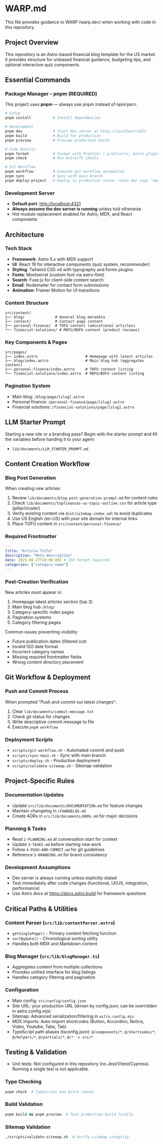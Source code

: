 # WARP.md

This file provides guidance to WARP (warp.dev) when working with code in this repository.

## Project Overview

This repository is an Astro-based financial blog template for the US market. It provides structure for unbiased financial guidance, budgeting tips, and optional interactive quiz components.

## Essential Commands

### Package Manager - pnpm (REQUIRED)

This project uses **pnpm** — always use pnpm instead of npm/yarn:

```bash
# Setup
pnpm install          # Install dependencies

# Development
pnpm dev              # Start dev server at http://localhost:4321
pnpm build            # Build for production
pnpm preview          # Preview production build

# Code Quality
pnpm format           # Format with Prettier (.prettierrc, Astro plugin)
pnpm check            # Run Astro/TS checks

# Git Workflow
pnpm workflow         # Execute git workflow automation
pnpm sync             # Sync with main branch
pnpm deploy-project   # Deploy to production (note: rules doc says 'deploy', script here is 'deploy-project')
```

### Development Server

- **Default port**: <http://localhost:4321>
- **Always assume the dev server is running** unless told otherwise
- Hot module replacement enabled for Astro, MDX, and React components

## Architecture

### Tech Stack

- **Framework**: Astro 5.x with MDX support
- **UI**: React 19 for interactive components (quiz system, recommender)
- **Styling**: Tailwind CSS v4 with typography and forms plugins
- **Fonts**: Montserrat (custom font via astro-font)
- **Search**: Fuse.js for client-side content search
- **Email**: Nodemailer for contact form submissions
- **Animation**: Framer Motion for UI transitions

### Content Structure

```mermaid
src/content/
├── blog/              # General blog metadata
├── contact/           # Contact page content
├── personal-finance/  # TOFU content (educational articles)
└── financial-solutions/ # MOFU/BOFU content (product reviews)
```

### Key Components & Pages

```mermaid
src/pages/
├── index.astro                      # Homepage with latest articles
├── blog/index.astro                 # Main blog hub (aggregates content)
├── personal-finance/index.astro     # TOFU content listing
└── financial-solutions/index.astro  # MOFU/BOFU content listing
```

### Pagination System

- Main blog: `/blog/page/[slug].astro`
- Personal finance: `/personal-finance/page/[slug].astro`
- Financial solutions: `/financial-solutions/page/[slug].astro`

## LLM Starter Prompt

Starting a new site or a branding pass? Begin with the starter prompt and fill the variables before handing it to your agent:

- `lib/documents/LLM_STARTER_PROMPT.md`

## Content Creation Workflow

### Blog Post Generation

When creating new articles:

1. Review `lib/documents/blog-post-generation-prompt.md` for content rules
2. Check `lib/documents/topfinanzas-us-topic-outline.csv` for article type (pillar/cluster)
3. Verify existing content via `dist/sitemap-index.xml` to avoid duplicates
4. Use US English (en-US) with your site domain for internal links
5. Place TOFU content in `src/content/personal-finance/`

### Required Frontmatter

```yaml
---
title: "Article Title"
description: "Meta description"
date: 2025-08-27T10:00:00Z # ISO format required
categories: ["category-name"]
---
```

### Post-Creation Verification

New articles must appear in:

1. Homepage latest articles section (top 3)
2. Main blog hub `/blog/`
3. Category-specific index pages
4. Pagination systems
5. Category filtering pages

Common issues preventing visibility:

- Future publication dates (filtered out)
- Invalid ISO date format
- Incorrect category names
- Missing required frontmatter fields
- Wrong content directory placement

## Git Workflow & Deployment

### Push and Commit Process

When prompted "Push and commit our latest changes":

1. Clear `lib/documents/commit-message.txt`
2. Check git status for changes
3. Write descriptive commit message to file
4. Execute `pnpm workflow`

### Deployment Scripts

- `scripts/git-workflow.sh` - Automated commit and push
- `scripts/sync-main.sh` - Sync with main branch
- `scripts/deploy.sh` - Production deployment
- `scripts/validate-sitemap.sh` - Sitemap validation

## Project-Specific Rules

### Documentation Updates

- Update `src/lib/documents/DOCUMENTATION.md` for feature changes
- Maintain changelog in `/CHANGELOG.md`
- Create ADRs in `src/lib/documents/ADRs.md` for major decisions

### Planning & Tasks

- Read `2-PLANNING.md` at conversation start for context
- Update `3-TASKS.md` before starting new work
- Follow `4-PUSH-AND-COMMIT.md` for git guidelines
- Reference `5-BRANDING.md` for brand consistency

### Development Assumptions

- Dev server is always running unless explicitly stated
- Test immediately after code changes (functional, UI/UX, integration, performance)
- Use Astro docs at <https://docs.astro.build> for framework questions

## Critical Paths & Utilities

### Content Parser (`src/lib/contentParser.astro`)

- `getSinglePage()` - Primary content fetching function
- `sortByDate()` - Chronological sorting utility
- Handles both MDX and Markdown content

### Blog Manager (`src/lib/blogManager.ts`)

- Aggregates content from multiple collections
- Provides unified interface for blog listings
- Handles category filtering and pagination

### Configuration

- Main config: `src/config/config.json`
- Site URL: your production URL (driven by config.json; can be overridden in astro.config.mjs)
- Sitemap: Advanced serialization/filtering in `astro.config.mjs`
- MDX imports: Auto-import shortcodes (Button, Accordion, Notice, Video, Youtube, Tabs, Tab)
- TypeScript path aliases (tsconfig.json): `@/components/*`, `@/shortcodes/*`, `@/helpers/*`, `@/partials/*`, `@/* -> src/*`

## Testing & Validation

- Unit tests: Not configured in this repository (no Jest/Vitest/Cypress). Running a single test is not applicable.

### Type Checking

```bash
pnpm check  # TypeScript and Astro checks
```

### Build Validation

```bash
pnpm build && pnpm preview  # Test production build locally
```

### Sitemap Validation

```bash
./scripts/validate-sitemap.sh  # Verify sitemap integrity
```
